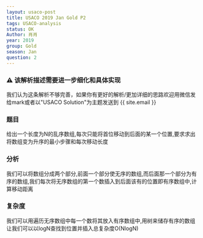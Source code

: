 ```yaml
---
layout: usaco-post
title: USACO 2019 Jan Gold P2
tags: USACO-analysis
status: OK
Author: 肖肖
year: 2019
group: Gold
season: Jan
question: 2
---
```

<div class="notification">
    <h3>⚠ 该解析描述需要进一步细化和具体实现</h3>
    我们认为这条解析不够完善，如果你有更好的解析/更加详细的思路欢迎用微信发给mark或者以"USACO Solution"为主题发送到 {{ site.email }}
</div>

### 题目

给出一个长度为N的乱序数组,每次只能将首位移动到后面的某一个位置,要求求出将数组变为升序的最小步骤和每次移动长度

### 分析

我们可以将数组分成两个部分,前面一个部分使无序的数组,而后面那一个部分为有序的数组,我们每次将无序数组的第一个数插入到后面该有的位置即有序数组中,计算移动距离

### 复杂度

我们可以用遍历无序数组中每一个数将其放入有序数组中,用树来储存有序的数组让我们可以以logN查找到位置并插入总复杂度O(NlogN)
